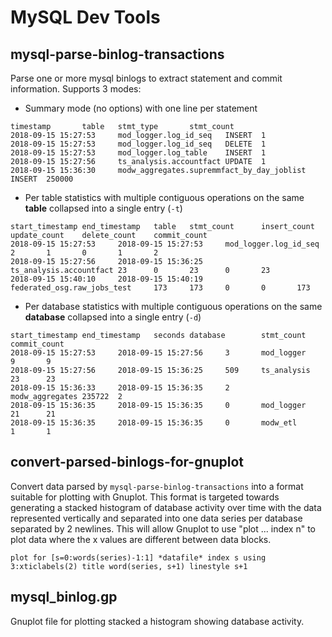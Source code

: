 # MySQL Dev Tools

## mysql-parse-binlog-transactions

Parse one or more mysql binlogs to extract statement and commit information. Supports 3 modes:
- Summary mode (no options) with one line per statement
```
timestamp       table   stmt_type       stmt_count
2018-09-15 15:27:53     mod_logger.log_id_seq   INSERT  1
2018-09-15 15:27:53     mod_logger.log_id_seq   DELETE  1
2018-09-15 15:27:53     mod_logger.log_table    INSERT  1
2018-09-15 15:27:56     ts_analysis.accountfact UPDATE  1
2018-09-15 15:36:30     modw_aggregates.supremmfact_by_day_joblist      INSERT  250000
```
- Per table statistics with multiple contiguous operations on the same **table** collapsed into a
  single entry (`-t`)
```
start_timestamp end_timestamp   table   stmt_count      insert_count    update_count    delete_count    commit_count
2018-09-15 15:27:53     2018-09-15 15:27:53     mod_logger.log_id_seq   2       1       0       1       2
2018-09-15 15:27:56     2018-09-15 15:36:25     ts_analysis.accountfact 23      0       23      0       23
2018-09-15 15:40:10     2018-09-15 15:40:19     federated_osg.raw_jobs_test     173     173     0       0       173
```
- Per database statistics with multiple contiguous operations on the same **database** collapsed
  into a single entry (`-d`)
```
start_timestamp end_timestamp   seconds database        stmt_count      commit_count
2018-09-15 15:27:53     2018-09-15 15:27:56     3       mod_logger      9       9
2018-09-15 15:27:56     2018-09-15 15:36:25     509     ts_analysis     23      23
2018-09-15 15:36:33     2018-09-15 15:36:35     2       modw_aggregates 235722  2
2018-09-15 15:36:35     2018-09-15 15:36:35     0       mod_logger      21      21
2018-09-15 15:36:35     2018-09-15 15:36:35     0       modw_etl        1       1
```

## convert-parsed-binlogs-for-gnuplot

Convert data parsed by `mysql-parse-binlog-transactions` into a format suitable for plotting with
Gnuplot. This format is targeted towards generating a stacked histogram of database activity over
time with the data represented vertically and separated into one data series per database separated
by 2 newlines. This will allow Gnuplot to use "plot ... index n" to plot data where the x values are
different between data blocks.

```
plot for [s=0:words(series)-1:1] *datafile* index s using 3:xticlabels(2) title word(series, s+1) linestyle s+1
```

## mysql_binlog.gp

Gnuplot file for plotting stacked a histogram showing database activity.
